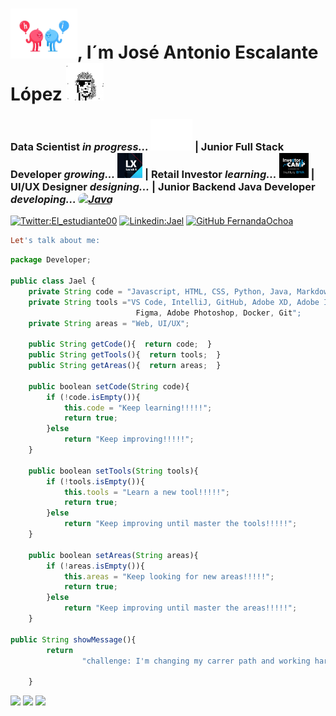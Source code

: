 <h1 id="me"> <a href="https://github.com/JaelDS"><img src="https://github.com/JaelDS/JaelDS/blob/main/img/hi-dark-unscreen.gif" height="80" /></a>, I´m José Antonio Escalante López <a href="https://github.com/JaelDS"><img src="https://github.com/JaelDS/JaelDS/blob/main/img/nice.gif" height="60" /></a></h1>
<h3> Data Scientist <em> in progress... </em> <a href="https://www.linkedin.com/in/jaelds/details/certifications/"><img src="https://github.com/JaelDS/JaelDS/blob/main/img/ibmoji-GIF-by-IBM-unscreen.gif" height="50" /></a> | Junior Full Stack Developer <em>growing...</em> <a href="https://github.com/LaunchX-InnovaccionVirtual"><img src="https://github.com/JaelDS/JaelDS/blob/main/img/launchx.png" alt="LaunchX" height="40" /></a> | Retail Investor <em>learning...</em> <a href="https://www.investor-camp.com/"><img src="https://github.com/JaelDS/JaelDS/blob/main/img/investor.jpg" height="40" /></a> | UI/UX Designer <em>designing...</em> | Junior Backend Java Developer <em>developing... <a href="https://github.com/JaelDS/BackendJavaJael"><img src="https://img.shields.io/badge/Java-ED8B00?style=for-the-badge&logo=java&logoColor=white" alt="Java" style="border-radius:40px"/></a> </em> </h3>

[![Twitter:El_estudiante00](https://img.shields.io/twitter/follow/El_estudiante00?style=social)](https://twitter.com/El_estudiante00)  [![Linkedin:Jael](https://img.shields.io/badge/-Jael-blue?style=flat-square&logo=Linkedin&logoColor-white&link=https://www.linkedin.com/in/fernandaochoa8/)](https://www.linkedin.com/in/jaelds/)  [![GitHub FernandaOchoa](https://img.shields.io/github/followers/JaelDS?style=social)](https://github.com/JaelDS)

``` ruby
Let's talk about me:
```


``` javascript
package Developer;

public class Jael {
    private String code = "Javascript, HTML, CSS, Python, Java, Markdown";
    private String tools ="VS Code, IntelliJ, GitHub, Adobe XD, Adobe Illustrator
                            Figma, Adobe Photoshop, Docker, Git";
    private String areas = "Web, UI/UX";
    
    public String getCode(){  return code;  }
    public String getTools(){  return tools;  }
    public String getAreas(){  return areas;  }
    
    public boolean setCode(String code){
        if (!code.isEmpty()){
            this.code = "Keep learning!!!!!";
            return true;
        }else
            return "Keep improving!!!!!";
    }

    public boolean setTools(String tools){
        if (!tools.isEmpty()){
            this.tools = "Learn a new tool!!!!!";
            return true;
        }else
            return "Keep improving until master the tools!!!!!";
    }

    public boolean setAreas(String areas){
        if (!areas.isEmpty()){
            this.areas = "Keep looking for new areas!!!!!";
            return true;
        }else
            return "Keep improving until master the areas!!!!!";
    }

public String showMessage(){
        return
                "challenge: I'm changing my carrer path and working hard to achieve my dreams!!!!!";

    }

```

<a href="https://github.com/JaelDS"><img src="http://ForTheBadge.com/images/badges/built-with-love.svg" /></a> <a href="#me"><img src="https://img.shields.io/badge/Made%20with-Markdown-1f425f.svg" /></a> <a href="mailto:n22j14.je@gmail.com" data-ajax="false"><img src="https://img.shields.io/badge/Ask%20me-anything-1abc9c.svg" /></a><div data-iframe-width="150" data-iframe-height="270" data-share-badge-id="47e717f7-fd7e-400d-9f50-eba031f53618" data-share-badge-host="https://www.credly.com"></div><script type="text/javascript" async src="//cdn.credly.com/assets/utilities/embed.js"></script>
